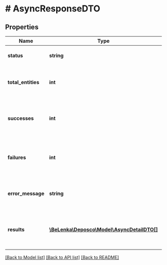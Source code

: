 # # AsyncResponseDTO

## Properties

Name | Type | Description | Notes
------------ | ------------- | ------------- | -------------
**status** | **string** | Status of the asynchronous request. | [optional]
**total_entities** | **int** | Total number of entities that were processed for the request. | [optional]
**successes** | **int** | Total number of entities that were successfully processed for the request. | [optional]
**failures** | **int** | Total number of entities with a processing failure for the request. | [optional]
**error_message** | **string** | Text that describes the error that occurred for the request. | [optional]
**results** | [**\BeLenka\Deposco\Model\AsyncDetailDTO[]**](AsyncDetailDTO.md) | Array of status updates for the asynchronous request. | [optional] [readonly]

[[Back to Model list]](../../README.md#models) [[Back to API list]](../../README.md#endpoints) [[Back to README]](../../README.md)
